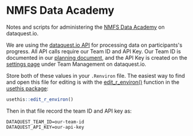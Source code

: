 # NMFS Data Academy

Notes and scripts for administering the [NMFS Data Academy](https://nmfs-openscapes.github.io/data-academy) on dataquest.io.

We are using the [dataquest.io API](https://support.dataquest.io/en/articles/680-teams-api-documentation) for processing data on participants's progress. All API calls require our Team ID and API Key. Our Team ID is documented in our [planning document](https://docs.google.com/document/d/1S_XuI-HGrckq8ySwFvmdQAmBdfMztqBIQ9K5eyfooDs/edit?usp=sharing), and the API Key is created on the [settings page](https://app.dataquest.io/team/settings) under Team Management on dataquest.io.

Store both of these values in your `.Renviron` file. The easiest way to find and open this file for editing is with the [edit_r_environ()](https://usethis.r-lib.org/reference/edit.html) function in the [usethis package](https://usethis.r-lib.org/):

```r
usethis::edit_r_environ()
```

Then in that file record the team ID and API key as:

```
DATAQUEST_TEAM_ID=our-team-id
DATAQUEST_API_KEY=our-api-key
```
